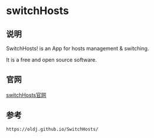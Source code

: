 # switchHosts

## 说明

SwitchHosts! is an App for hosts management & switching.

It is a free and open source software.


## 官网

[switchHosts官网](https://oldj.github.io/SwitchHosts/)

## 参考

```
https://oldj.github.io/SwitchHosts/
```
